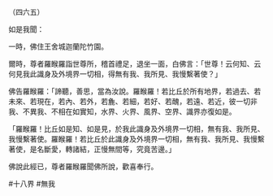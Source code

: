 （四六五）

如是我聞：

一時，佛住王舍城迦蘭陀竹園。

爾時，尊者羅睺羅詣世尊所，稽首禮足，退坐一面，白佛言：「世尊！云何知、云何見我此識身及外境界一切相，得無有我、我所見、我慢繫著使？」

佛告羅睺羅：「諦聽，善思，當為汝說。羅睺羅！若比丘於所有地界，若過去、若未來、若現在，若內、若外，若麁、若細，若好、若醜，若遠、若近，彼一切非我、不異我、不相在如實知，水界、火界、風界、空界、識界亦復如是。

「羅睺羅！比丘如是知、如是見，於我此識身及外境界一切相，無有我、我所見、我慢繫著使。羅睺羅！若比丘於此識身及外境界一切相，無有我、我所見、我慢繫著使，是名斷愛，轉諸結，正慢無間等，究竟苦邊。」

佛說此經已，尊者羅睺羅聞佛所說，歡喜奉行。




#十八界
#無我
